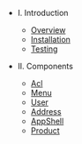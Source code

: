 - I. Introduction
    - [Overview](overview.md)
    - [Installation](installation.md)
    - [Testing](testing.md)

- II. Components
    - [Acl](acl.md)
    - [Menu](menu.md)
    - [User](user.md)
    - [Address](address.md)
    - [AppShell](appshell.md)
    - [Product](product.md)


